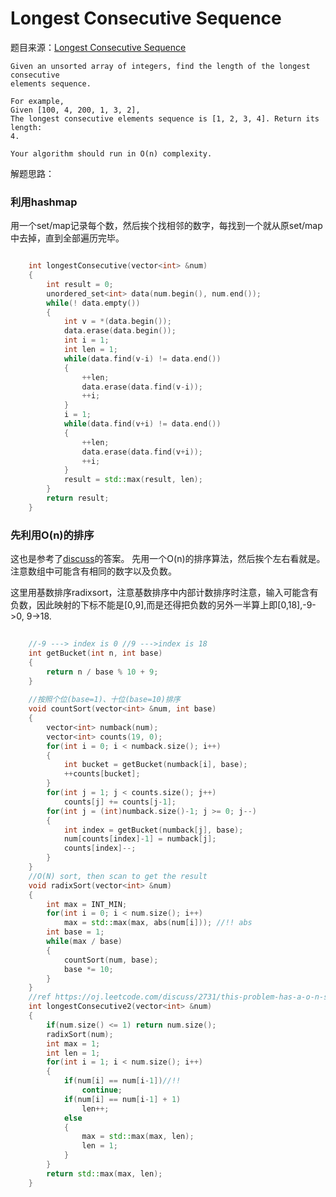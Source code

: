 # Longest Consecutive Sequence

题目来源：[Longest Consecutive Sequence](https://oj.leetcode.com/problems/longest-consecutive-sequence/)

>

    Given an unsorted array of integers, find the length of the longest consecutive
    elements sequence.

    For example,
    Given [100, 4, 200, 1, 3, 2],
    The longest consecutive elements sequence is [1, 2, 3, 4]. Return its length:
    4.

    Your algorithm should run in O(n) complexity.

解题思路：

###  利用hashmap

用一个set/map记录每个数，然后挨个找相邻的数字，每找到一个就从原set/map中去掉，直到全部遍历完毕。

```cpp

	int longestConsecutive(vector<int> &num)
	{
	    int result = 0;
	    unordered_set<int> data(num.begin(), num.end());
	    while(! data.empty())
	    {
	        int v = *(data.begin());
	        data.erase(data.begin());
	        int i = 1;
	        int len = 1;
	        while(data.find(v-i) != data.end())
	        {
	            ++len;
	            data.erase(data.find(v-i));
	            ++i;
	        }
	        i = 1;
	        while(data.find(v+i) != data.end())
	        {
	            ++len;
	            data.erase(data.find(v+i));
	            ++i;
	        }
	        result = std::max(result, len);
	    }
	    return result;
	}
```

###  先利用O(n)的排序

这也是参考了[discuss](https://oj.leetcode.com/discuss/2731/this-problem-has-a-o-n-solution?show=4368#a4368)的答案。 先用一个O(n)的排序算法，然后挨个左右看就是。
注意数组中可能含有相同的数字以及负数。

这里用基数排序radixsort，注意基数排序中内部计数排序时注意，输入可能含有负数，因此映射的下标不能是[0,9],而是还得把负数的另外一半算上即[0,18],-9->0, 9->18.

```cpp
	
	//-9 ---> index is 0 //9 --->index is 18
	int getBucket(int n, int base)
	{
	    return n / base % 10 + 9;
	}
	
	//按照个位(base=1)、十位(base=10)排序
	void countSort(vector<int> &num, int base)
	{
	    vector<int> numback(num);
	    vector<int> counts(19, 0);
	    for(int i = 0; i < numback.size(); i++)
	    {
	        int bucket = getBucket(numback[i], base);
	        ++counts[bucket];
	    }
	    for(int j = 1; j < counts.size(); j++)
	        counts[j] += counts[j-1];
	    for(int j = (int)numback.size()-1; j >= 0; j--)
	    {
	        int index = getBucket(numback[j], base);
	        num[counts[index]-1] = numback[j];
	        counts[index]--;
	    }
	}
	//O(N) sort, then scan to get the result
	void radixSort(vector<int> &num)
	{
	    int max = INT_MIN;
	    for(int i = 0; i < num.size(); i++)
	        max = std::max(max, abs(num[i])); //!! abs
	    int base = 1;
	    while(max / base)
	    {
	        countSort(num, base);
	        base *= 10;
	    }
	}
	//ref https://oj.leetcode.com/discuss/2731/this-problem-has-a-o-n-solution?show=4368#a4368
	int longestConsecutive2(vector<int> &num)
	{
	    if(num.size() <= 1) return num.size();
	    radixSort(num);
	    int max = 1;
	    int len = 1;
	    for(int i = 1; i < num.size(); i++)
	    {
	        if(num[i] == num[i-1])//!!
	            continue;
	        if(num[i] == num[i-1] + 1)
	            len++;
	        else
	        {
	            max = std::max(max, len);
	            len = 1;
	        }
	    }
	    return std::max(max, len);
	}

```

